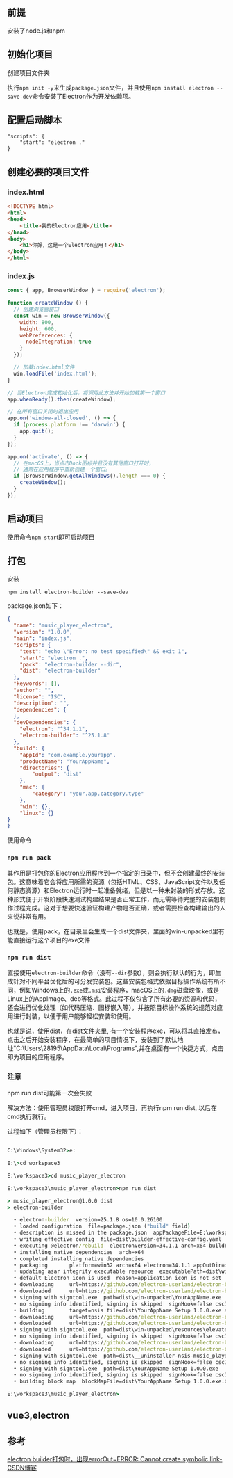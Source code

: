 ## 前提

安装了node.js和npm

## 初始化项目

创建项目文件夹

执行`npm init -y`来生成`package.json`文件，并且使用`npm install electron --save-dev`命令安装了Electron作为开发依赖项。

## 配置启动脚本

```
"scripts": {
    "start": "electron ."
}
```

## 创建必要的项目文件

### index.html

```html
<!DOCTYPE html>
<html>
<head>
    <title>我的Electron应用</title>
</head>
<body>
    <h1>你好，这是一个Electron应用！</h1>
</body>
</html>
```



### index.js

```js
const { app, BrowserWindow } = require('electron');

function createWindow () {
  // 创建浏览器窗口
  const win = new BrowserWindow({
    width: 800,
    height: 600,
    webPreferences: {
      nodeIntegration: true
    }
  });

  // 加载index.html文件
  win.loadFile('index.html');
}

// 当Electron完成初始化后，将调用此方法并开始加载第一个窗口
app.whenReady().then(createWindow);

// 在所有窗口关闭时退出应用
app.on('window-all-closed', () => {
  if (process.platform !== 'darwin') {
    app.quit();
  }
});

app.on('activate', () => {
  // 在macOS上，当点击Dock图标并且没有其他窗口打开时，
  // 通常在应用程序中重新创建一个窗口。
  if (BrowserWindow.getAllWindows().length === 0) {
    createWindow();
  }
});
```



## 启动项目

使用命令`npm star`t即可启动项目



## 打包

安装

`npm install electron-builder --save-dev`

package.json如下：

```json
{
  "name": "music_player_electron",
  "version": "1.0.0",
  "main": "index.js",
  "scripts": {
    "test": "echo \"Error: no test specified\" && exit 1",
    "start": "electron .",
    "pack": "electron-builder --dir",
    "dist": "electron-builder"
  },
  "keywords": [],
  "author": "",
  "license": "ISC",
  "description": "",
  "dependencies": {
  },
  "devDependencies": {
    "electron": "^34.1.1",
    "electron-builder": "^25.1.8"
  },
  "build": {
    "appId": "com.example.yourapp",
    "productName": "YourAppName",
    "directories": {
        "output": "dist"
    },
    "mac": {
        "category": "your.app.category.type"
    },
    "win": {},
    "linux": {}
}
}

```



使用命令

### `npm run pack`

其作用是打包你的Electron应用程序到一个指定的目录中，但不会创建最终的安装包。这意味着它会将应用所需的资源（包括HTML、CSS、JavaScript文件以及任何静态资源）和Electron运行时一起准备就绪，但是以一种未封装的形式存放。这种形式便于开发阶段快速测试构建结果是否正常工作，而无需等待完整的安装包制作过程完成。这对于想要快速验证构建产物是否正确，或者需要检查构建输出的人来说非常有用。

也就是，使用pack，在目录里会生成一个dist文件夹，里面的win-unpacked里有能直接运行这个项目的exe文件

### `npm run dist`

直接使用`electron-builder`命令（没有`--dir`参数），则会执行默认的行为，即生成针对不同平台优化后的可分发安装包。这些安装包格式依据目标操作系统有所不同，例如Windows上的`.exe`或`.msi`安装程序，macOS上的`.dmg`磁盘映像，或是Linux上的AppImage、deb等格式。此过程不仅包含了所有必要的资源和代码，还会进行优化处理（如代码压缩、图标嵌入等），并按照目标操作系统的规范对应用进行封装，以便于用户能够轻松安装和使用。

也就是说，使用dist，在dist文件夹里, 有一个安装程序exe，可以将其直接发布，点击之后开始安装程序，在最简单的项目情况下，安装到了默认地址"C:\Users\28195\AppData\Local\Programs",并在桌面有一个快捷方式，点击即为项目的应用程序。

### 注意

npm run dist可能第一次会失败

解决方法：使用管理员权限打开cmd，进入项目，再执行npm run dist, 以后在cmd执行就行。

过程如下（管理员权限下）：

```cmd

C:\Windows\System32>e:

E:\>cd workspace3

E:\workspace3>cd music_player_electron

E:\workspace3\music_player_electron>npm run dist

> music_player_electron@1.0.0 dist
> electron-builder

  • electron-builder  version=25.1.8 os=10.0.26100
  • loaded configuration  file=package.json ("build" field)
  • description is missed in the package.json  appPackageFile=E:\workspace3\music_player_electron\package.json
  • writing effective config  file=dist\builder-effective-config.yaml
  • executing @electron/rebuild  electronVersion=34.1.1 arch=x64 buildFromSource=false appDir=./
  • installing native dependencies  arch=x64
  • completed installing native dependencies
  • packaging       platform=win32 arch=x64 electron=34.1.1 appOutDir=dist\win-unpacked
  • updating asar integrity executable resource  executablePath=dist\win-unpacked\YourAppName.exe
  • default Electron icon is used  reason=application icon is not set
  • downloading     url=https://github.com/electron-userland/electron-builder-binaries/releases/download/winCodeSign-2.6.0/winCodeSign-2.6.0.7z size=5.6 MB parts=1
  • downloaded      url=https://github.com/electron-userland/electron-builder-binaries/releases/download/winCodeSign-2.6.0/winCodeSign-2.6.0.7z duration=4.787s
  • signing with signtool.exe  path=dist\win-unpacked\YourAppName.exe
  • no signing info identified, signing is skipped  signHook=false cscInfo=null
  • building        target=nsis file=dist\YourAppName Setup 1.0.0.exe archs=x64 oneClick=true perMachine=false
  • downloading     url=https://github.com/electron-userland/electron-builder-binaries/releases/download/nsis-3.0.4.1/nsis-3.0.4.1.7z size=1.3 MB parts=1
  • downloaded      url=https://github.com/electron-userland/electron-builder-binaries/releases/download/nsis-3.0.4.1/nsis-3.0.4.1.7z duration=3.331s
  • signing with signtool.exe  path=dist\win-unpacked\resources\elevate.exe
  • no signing info identified, signing is skipped  signHook=false cscInfo=null
  • downloading     url=https://github.com/electron-userland/electron-builder-binaries/releases/download/nsis-resources-3.4.1/nsis-resources-3.4.1.7z size=731 kB parts=1
  • downloaded      url=https://github.com/electron-userland/electron-builder-binaries/releases/download/nsis-resources-3.4.1/nsis-resources-3.4.1.7z duration=3.165s
  • signing with signtool.exe  path=dist\__uninstaller-nsis-music_player_electron.exe
  • no signing info identified, signing is skipped  signHook=false cscInfo=null
  • signing with signtool.exe  path=dist\YourAppName Setup 1.0.0.exe
  • no signing info identified, signing is skipped  signHook=false cscInfo=null
  • building block map  blockMapFile=dist\YourAppName Setup 1.0.0.exe.blockmap

E:\workspace3\music_player_electron>

```

## vue3,electron




## 参考

[electron builder打包时，出现errorOut=ERROR: Cannot create symbolic link-CSDN博客](https://blog.csdn.net/vifaceeeeee/article/details/134693524)